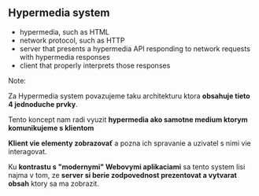 ## Hypermedia system

- <span class="hyper-highlight">hyper</span>media, such as HTML
- network protocol, such as HTTP
- server that presents a hypermedia API responding to network requests with hypermedia responses
- client that properly interprets those responses

Note:

Za Hypermedia system povazujeme taku architekturu ktora **obsahuje tieto 4 jednoduche prvky**.

Tento koncept nam radi vyuzit **hypermedia ako samotne medium ktorym komunikujeme s klientom**

**Klient vie elementy zobrazovať** a pozna ich spravanie a uzivatel s nimi vie interagovat.

Ku **kontrastu s "modernymi" Webovymi aplikaciami** sa tento system lisi najma v tom,
ze **server si berie zodpovednost prezentovat a vytvarat obsah** ktory sa ma zobrazit.

